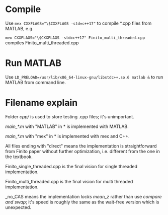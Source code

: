 # Compile
Use ```mex CXXFLAGS="\$CXXFLAGS -std=c++17"``` to compile *.cpp files from MATLAB, e.g.

```mex CXXFLAGS="\$CXXFLAGS -std=c++17" Finito_multi_threaded.cpp``` compiles Finito_multi_threaded.cpp

# Run MATLAB
Use ```LD_PRELOAD=/usr/lib/x86_64-linux-gnu/libstdc++.so.6 matlab &``` to run MATLAB from command line.

# Filename explain
Folder _cpp/_ is used to store testing .cpp files; it's unimportant.

_main\_*.m_ with "MATLAB" in * is implemented with MATLAB.

_main\_*.m_ with "mex" in * is implemented with mex and C++.

All files ending with "direct" means the implementation is straightforward from Finito paper without further optimization, i.e. different from the one in the textbook.

Finito\_single\_threaded.cpp is the final vision for single threaded implementation.

Finito\_multi\_threaded.cpp is the final vision for multi threaded implementation.

\_no\_CAS means the implementation *locks mean\_z* rather than use _compare and swap_; it's speed is roughly the same as the wait-free version which is unexpected.
